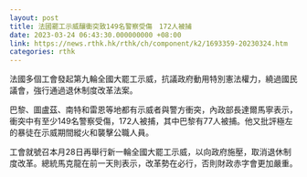 ```yaml
---
layout: post
title: 法國罷工示威釀衝突致149名警察受傷　172人被捕
date: 2023-03-24 06:43:30.000000000 +08:00
link: https://news.rthk.hk/rthk/ch/component/k2/1693359-20230324.htm
categories: rthk
---
```


法國多個工會發起第九輪全國大罷工示威，抗議政府動用特別憲法權力，繞過國民議會，強行通過退休制度改革法案。

巴黎、圖盧茲、南特和雷恩等地都有示威者與警方衝突，內政部長達爾馬寧表示，衝突中有至少149名警察受傷，172人被捕，其中巴黎有77人被捕。他又批評極左的暴徒在示威期間縱火和襲擊公職人員。

工會就號召本月28日再舉行新一輪全國大罷工示威，以向政府施壓，取消退休制度改革。總統馬克龍在前一天則表示，改革勢在必行，否則財政赤字會更加嚴重。
